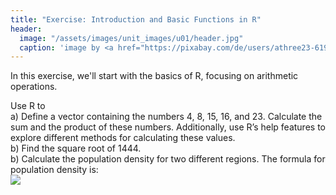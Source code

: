 ```yaml
---
title: "Exercise: Introduction and Basic Functions in R"
header:
  image: "/assets/images/unit_images/u01/header.jpg"
  caption: 'image by <a href="https://pixabay.com/de/users/athree23-6195572/?utm_source=link-attribution&utm_medium=referral&utm_campaign=image&utm_content=4855963">Adrian</a> on <a href="https://pixabay.com/de//?utm_source=link-attribution&utm_medium=referral&utm_campaign=image&utm_content=4855963">Pixabay</a>'
---
```



In this exercise, we'll start with the basics of R, focusing on arithmetic operations.


Use R to   
  a)  Define a vector containing the numbers 4, 8, 15, 16, and 23. Calculate the sum and the product of these numbers. Additionally, use R’s help features to explore different methods for calculating these values.  
  b) Find the square root of 1444.   
  b) Calculate the population density for two different regions. The formula for population density is:  
<img src="https://latex.codecogs.com/svg.image?\text{Population&space;Density}&space;=&space;\frac{\text{Population}}{\text{Area}}"/>


<!-- <details>
  <summary> Solution </summary>
    <code>
    # a) Define a vector containing the numbers 4, 8, 15, 16, and 23
    numbers <- c(4, 8, 15, 16, 23)

    # Calculate the sum of the numbers
    sum(numbers)

    # Calculate the product of the numbers
    prod(numbers)


    # b) Find the square root of 1444
    sqrt(1444)


    # c) Calculate the population density for two different regions
    # The formula for population density is: Population Density = Population / Area

    # Define the population and area for Region A and Region B
    population_A <- 1500000  # Population of Region A
    area_A <- 2500           # Area of Region A in square kilometers
    population_B <- 800000    # Population of Region B
    area_B <- 1200           # Area of Region B in square kilometers

    # Calculate the population density for Region A and Region B
    density_A <- population_A / area_A
    density_B <- population_B / area_B
    </code>
</details> -->



<!-- 
# Tasks of SoSe24

**1.** Please follow the instructions at [Course Unit 01: Installation](https://geomoer.github.io/moer-base-r/unit01/unit01-02_Installation.html) and install both R and RStudio.

**2.** Use R to <br/>
  a) calculate the sum and product of the numbers 3, 7, 9, 12, and 21. Explore R's help features to find an alternative solutions. <br/>
  b) Calculate the square root of 2025.<br/>

<details>
  <summary>Solution Task 2</summary>
    <code>
    # a) <br>
    # Define the vector of numbers <br>
    numbers <- c(3, 7, 9, 12, 21) <br>
    <br>
    # Calculate sum <br>
    sum_result <- sum(numbers) <br>
    <br>
    # Calculate product <br>
    product_result <- prod(numbers) <br>
    <br>
    # Print results <br>
    print(paste("Sum:", sum_result)) <br>
    print(paste("Product:", product_result)) <br>
    <br>
    # b) <br>
    # Calculate square root <br>
    sqrt_result <- sqrt(2025) <br>
    <br>
    # Print result <br>
    print(paste("Square root of 2025:", sqrt_result))
    </code>
</details>
<br>

Please save your file as "FirstName_LastName_Task_Day1_Unit1.R" and upload it to the "Upload/Unit 1"-Folder in Ilias

**3.** Then <br/>
  a) calculate the Shannon Index for a community of 4 species (A, B, C, D), where species A has 30 individuals, species B has 25 individuals, species C has 15 individuals, and species D has 10 individuals. The Shannon Index is calculated as follows: <br/>
  <img src="https://latex.codecogs.com/svg.image?H=-\sum_{i=1}^{S}p_i\ln(p_i)"/>&nbsp;&nbsp;&nbsp;with
  <img src="https://latex.codecogs.com/svg.image?p_i=\frac{n_i}{N}"/> <br/>
  where <img src="https://latex.codecogs.com/svg.image?n_i\;"> is the frequency of each species and <img src="https://latex.codecogs.com/svg.image?N\;"/> is the total number of individuals across all species. Compare this with a community of 4 species, each having 12 individuals.<br/>
  b) compare the result with a community of 4 species, each having 22 individuals.

<details>
  <summary>Solution Task 3</summary>
    <code>
    # a) <br>
    N1 <- c(30, 25, 15, 10) <br>
    N2 <- rep(12, 4) <br>
    H1=-sum(N1/sum(N1)*log(N1/sum(N1))) <br>
    H2=-sum(N2/sum(N2)*log(N2/sum(N2))) <br>
    print(H1) <br>
    print(H2) <br>
    <br>
    # b) <br>
    N3 <- rep(22, 4) <br>
    H3=-sum(N3/sum(N3)*log(N3/sum(N3))) <br>
    print(H3)
    </code>
</details> -->
